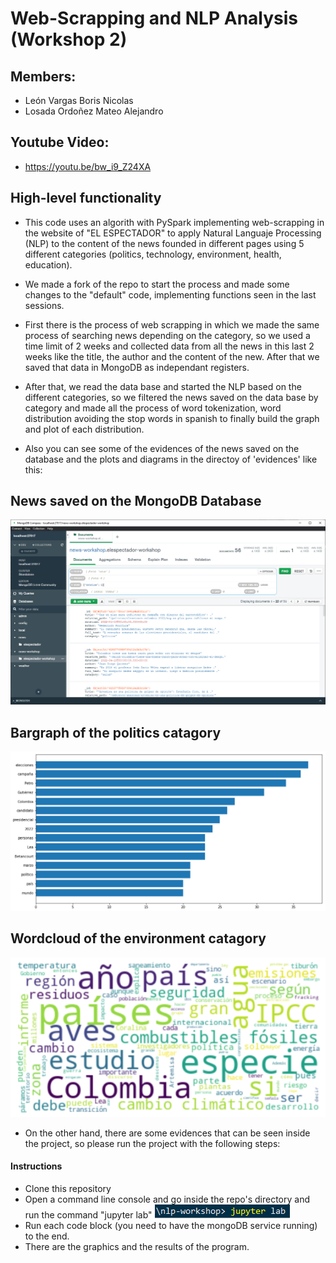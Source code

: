 # Web-Scrapping and NLP Analysis (Workshop 2)

## Members:
- León Vargas Boris Nicolas
- Losada Ordoñez Mateo Alejandro


## Youtube Video:
- https://youtu.be/bw_i9_Z24XA


## High-level functionality

- This code uses an algorith with PySpark implementing web-scrapping in the website of "EL ESPECTADOR" to apply Natural Languaje Processing (NLP) to the content of the news founded in different pages using 5 different categories (politics, technology, environment, health, education).

- We made a fork of the repo to start the process and made some changes to the "default" code, implementing functions seen in the last sessions.

- First there is the process of web scrapping in which we made the same process of searching news depending on the category, so we used a time limit of 2 weeks and collected data from all the news in this last 2 weeks like the title, the author and the content of the new. After that we saved that data in  MongoDB as independant registers.

- After that, we read the data base and started the NLP based on the different categories, so we filtered the news saved on the data base by category and made all the process of word tokenization, word distribution avoiding the stop words in spanish to finally build the graph and plot of each distribution.

- Also you can see some of the evidences of the news saved on the database and the plots and diagrams in the directoy of 'evidences' like this:

## News saved on the MongoDB Database
![](./evidences/3.png)

## Bargraph of the politics catagory
![](./evidences/bargraph1.PNG)

## Wordcloud of the environment catagory
![](./evidences/wordcloud3.PNG)

- On the other hand, there are some evidences that can be seen inside the project, so please run the project with the following steps:

#### Instructions

+ Clone this repository
+ Open a command line console and go inside the repo's directory and run the command "jupyter lab"
![](./evidences/comandoJL.png)
+ Run each code block (you need to have the mongoDB service running) to the end. 
+ There are the graphics and the results of the program.
